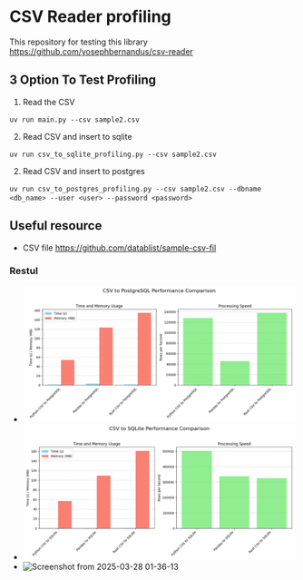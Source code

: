 # CSV Reader profiling

This repository for testing this library https://github.com/yosephbernandus/csv-reader

## 3 Option To Test Profiling 
1. Read the CSV
```
uv run main.py --csv sample2.csv
```

2. Read CSV and insert to sqlite
```
uv run csv_to_sqlite_profiling.py --csv sample2.csv 
```

2. Read CSV and insert to postgres
```
uv run csv_to_postgres_profiling.py --csv sample2.csv --dbname <db_name> --user <user> --password <password>
```

## Useful resource
- CSV file https://github.com/datablist/sample-csv-fil

### Restul
- ![image](https://github.com/yosephbernandus/csv_reader_profiling/blob/master/csv_to_postgres_performance.png)
- ![image](https://github.com/yosephbernandus/csv_reader_profiling/blob/master/csv_to_sqlite_performance.png)
- ![Screenshot from 2025-03-28 01-36-13](https://github.com/user-attachments/assets/aaa3f9e5-3f20-449a-b3fc-ddd7c60d3ddc)

